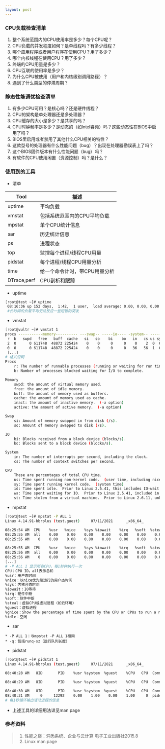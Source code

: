 ```yaml
---
layout: post
---
```

### CPU负载检查清单

1. 整个系统范围内的CPU使用率是多少？每个CPU呢？
2. CPU负载的并发程度如何？是单线程吗？有多少线程？
3. 哪个应用程序或者用户程序在使用CPU？用了多少？
4. 哪个内核线程在使用CPU？用了多少？
5. 终端的CPU用量是多少？
6. CPU互联的使用率是多少？
7. 为什么CPU被使用（用户和内核级别调用路径）？
8. 遇到了什么类型的停滞周期？

### 静态性能调优检查清单

1. 有多少CPU可用？是核心吗？还是硬件线程？
2. CPU的架构是单处理器还是多处理器？
3. CPU缓存的大小是多少？是共享的吗？
4. CPU时钟频率是多少？是动态的（如Intel睿频）吗？这些动态性在BIOS中启用了吗？
5. BIOS里启用或者禁用了其他什么CPU相关的特性？
6. 这款型号的处理器有什么性能问题（bug）？出现在处理器勘误表上了吗？
7. 这个BIOS固件版本有什么性能问题（bug）吗？
8. 有软件的CPU使用闲置（资源控制）吗？是什么？

### 使用到的工具

- 清单

| Tool | 描述 | 
| ------ | ------ | 
| uptime | 平均负载 | 
| vmstat | 包括系统范围内的CPU平均负载 |
| mpstat | 单个CPU统计信息 |
| sar    | 历史统计信息 |
| ps     | 进程状态 |
| top    | 监控每个进程/线程CPU用量 |
| pidstat | 每个进程/线程CPU用量分析 |
| time    | 给一个命令计时，带CPU用量分析 |
| DTrace,perf  | CPU剖析和跟踪 |

- uptime

```bash
[root@test ~]# uptime
 08:16:36 up 152 days,  1:42,  1 user,  load average: 0.00, 0.00, 0.00
 #长时间的负载平均无法反应一些短暂的突发
```

- vmstat

```bash
[root@vultr ~]# vmstat 1
procs -----------memory---------- ---swap-- -----io---- -system-- ------cpu-----
 r  b   swpd   free   buff  cache   si   so    bi    bo   in   cs us sy id wa st
 2  0      0 611748  48872 225424    0    0     0     0    0    2  0  0 100  0  0
 0  0      0 611748  48872 225424    0    0     0     0   36   56  1  0 99  0  0
 [...]
# 格式说明
Procs
    r: The number of runnable processes (running or waiting for run time).
    b: Number of processes blocked waiting for I/O to complete.

Memory
    swpd: the amount of virtual memory used.
    free: the amount of idle memory.
    buff: the amount of memory used as buffers.
    cache: the amount of memory used as cache.
    inact: the amount of inactive memory.  (-a option)
    active: the amount of active memory.  (-a option)

Swap
    si: Amount of memory swapped in from disk (/s).
    so: Amount of memory swapped to disk (/s).

IO
    bi: Blocks received from a block device (blocks/s).
    bo: Blocks sent to a block device (blocks/s).

System
    in: The number of interrupts per second, including the clock.
    cs: The number of context switches per second.

CPU
    These are percentages of total CPU time.
    us: Time spent running non-kernel code.  (user time, including nice time)
    sy: Time spent running kernel code.  (system time)
    id: Time spent idle.  Prior to Linux 2.5.41, this includes IO-wait time.
    wa: Time spent waiting for IO.  Prior to Linux 2.5.41, included in idle.
    st: Time stolen from a virtual machine.  Prior to Linux 2.6.11, unknown.
```

- mpstat

```bash
[root@test ~]# mpstat -P ALL 1 
Linux 4.14.91-bbrplus (test.guest)     07/11/2021      _x86_64_        (1 CPU)

08:25:54 AM  CPU    %usr   %nice    %sys %iowait    %irq   %soft  %steal  %guest  %gnice   %idle
08:25:55 AM  all    0.00    0.00    0.00    0.00    0.00    0.00    0.00    0.00    0.00  100.00
08:25:55 AM    0    0.00    0.00    0.00    0.00    0.00    0.00    0.00    0.00    0.00  100.00

08:25:55 AM  CPU    %usr   %nice    %sys %iowait    %irq   %soft  %steal  %guest  %gnice   %idle
08:25:56 AM  all    0.00    0.00    0.00    0.00    0.00    0.00    0.00    0.00    0.00  100.00
08:25:56 AM    0    0.00    0.00    0.00    0.00    0.00    0.00    0.00    0.00    0.00  100.00
[...]
# -P ALL 1 显示所有CPU，每1秒钟执行一次
CPU：CPU ID，all表示总和
%usr：用户态时间
%nice：以nice优先级运行的用户态时间
%sys：内核台态时间
%iowait：IO等待
%irq：硬件中断
%soft：软件中断
%steal：虚拟CPU或虚拟进程（如云环境）
%guest：虚拟进程
%gnice：Show the percentage of time spent by the CPU or CPUs to run a niced guest.
%idle：空闲
```

- sar

```
* -P ALL 1：与mpstat -P ALL 1相同
* -q：包括runq-sz（运行队列长度）
```

- pidstat

```bash
[root@test ~]# pidstat 1
Linux 4.14.91-bbrplus (test.guest)     07/11/2021      _x86_64_        (1 CPU)

08:40:28 AM   UID       PID    %usr %system  %guest    %CPU   CPU  Command

08:40:29 AM   UID       PID    %usr %system  %guest    %CPU   CPU  Command

08:40:30 AM   UID       PID    %usr %system  %guest    %CPU   CPU  Command
08:40:31 AM     0     12292    0.00    1.00    0.00    1.00     0  pidstat
# 每1秒循环输出活动进程的信息
```

- 上述工具的详细用法详见man page



### 参考资料
> 1. 性能之巅：洞悉系统、企业与云计算 电子工业出版社2015.8
> 2. Linux man page

